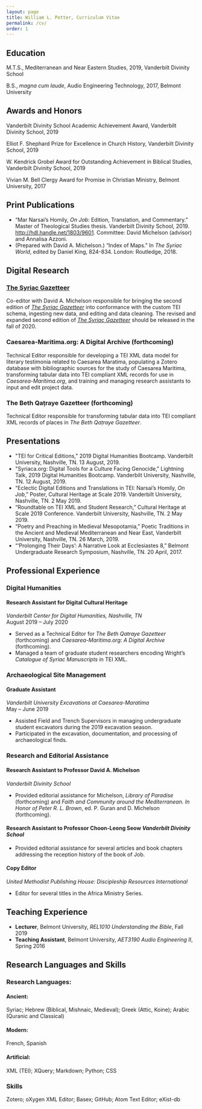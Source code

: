 ```yaml
---
layout: page
title: William L. Potter, Curriculum Vitae
permalink: /cv/
order: 1
---
```

## Education

M.T.S., Mediterranean and Near Eastern Studies, 2019, Vanderbilt Divinity School

B.S., _magna cum laude_, Audio Engineering Technology, 2017, Belmont University


## Awards and Honors

Vanderbilt Divinity School Academic Achievement Award, Vanderbilt Divinity School, 2019

Elliot F. Shephard Prize for Excellence in Church History, Vanderbilt Divinity School, 2019

W. Kendrick Grobel Award for Outstanding Achievement in Biblical Studies, Vanderbilt Divinity School, 2019

Vivian M. Bell Clergy Award for Promise in Christian Ministry, Belmont University, 2017

## Print Publications

- “Mar Narsai’s Homily, _On Job_: Edition, Translation, and Commentary.” Master of Theological Studies thesis. Vanderbilt Divinity School, 2019. http://hdl.handle.net/1803/9601. Committee: David Michelson (advisor) and Annalisa Azzoni.
- (Prepared with David A. Michelson.) “Index of Maps.” In _The Syriac World_, edited by Daniel King, 824-834. London: Routledge, 2018.


## Digital Research

### [The Syriac Gazetteer](http://syriaca.org/geo)

Co-editor with David A. Michelson responsible for bringing the second edition of _[The Syriac Gazetteer](http://syriaca.org/geo)_ into conformance with the custom TEI schema, ingesting new data, and editing and data cleaning. The revised and expanded second edition of _[The Syriac Gazetteer](http://syriaca.org/geo)_ should be released in the fall of 2020.

### Caesarea-Maritima.org: A Digital Archive (forthcoming)

Technical Editor responsible for developing a TEI XML data model for literary testimonia related to Caesarea Maratima, populating a Zotero database with bibliographic sources for the study of Caesarea Maritima, transforming tabular data into TEI compliant XML records for use in _Caesarea-Maritima.org_, and training and managing research assistants to input and edit project data.

### The Beth Qaṭraye Gazetteer (forthcoming)

Technical Editor responsible for transforming tabular data into TEI compliant XML records of places in _The Beth Qaṭraye Gazetteer_.

## Presentations

- "TEI for Critical Editions," 2019 Digital Humanities Bootcamp. Vanderbilt University, Nashville, TN. 13 August, 2019.
- "Syriaca.org: Digital Tools for a Culture Facing Genocide," Lightning Talk, 2019 Digital Humanities Bootcamp. Vanderbilt University, Nashville, TN. 12 August, 2019.
- “Eclectic Digital Editions and Translations in TEI: Narsai’s Homily, *On Job*,” Poster, Cultural Heritage at Scale 2019. Vanderbilt University, Nashville, TN. 2 May 2019.
- “Roundtable on TEI XML and Student Research,” Cultural Heritage at Scale 2019 Conference. Vanderbilt University, Nashville, TN. 2 May 2019.
- “Poetry and Preaching in Medieval Mesopotamia,” Poetic Traditions in the Ancient and Medieval Mediterranean and Near East, Vanderbilt University, Nashville, TN. 26 March, 2019.
- “‘Prolonging Their Days’: A Narrative Look at Ecclesiastes 8,” Belmont Undergraduate Research Symposium, Nashville, TN. 20 April, 2017.

## Professional Experience

### Digital Humanities

#### Research Assistant for Digital Cultural Heritage
_Vanderbilt Center for Digital Humanities, Nashville, TN_ <br/>August 2019 – July 2020

- Served as a Technical Editor for _The Beth Qatraye Gazetteer_ (forthcoming) and _Caesarea-Maritima.org: A Digital Archive_ (forthcoming).
- Managed a team of graduate student researchers encoding Wright’s *Catalogue of Syriac Manuscripts* in TEI XML.

### Archaeological Site Management

#### Graduate Assistant
_Vanderbilt University Excavations at Caesarea-Maratima_<br/>May – June 2019

- Assisted Field and Trench Supervisors in managing undergraduate student excavators during the 2019 excavation season.
- Participated in the excavation, documentation, and processing of archaeological finds.

### Research and Editorial Assistance
#### Research Assistant to Professor David A. Michelson
_Vanderbilt Divinity School_

- Provided editorial assistance for Michelson, _Library of Paradise_ (forthcoming) and *Faith and Community around the Mediterranean. In Honor of Peter R. L. Brown*, ed. P. Guran and D. Michelson (forthcoming).

#### Research Assistant to Professor Choon-Leong Seow _Vanderbilt Divinity School_

- Provided editorial assistance for several articles and book chapters addressing the reception history of the book of Job.

#### Copy Editor
_United Methodist Publishing House: Discipleship Resources International_

- Editor for several titles in the Africa Ministry Series.

## Teaching Experience
- **Lecturer**, Belmont University, *REL1010 Understanding the Bible*, Fall 2019
- **Teaching Assistant**, Belmont University, *AET3190 Audio Engineering II*, Spring 2016

## Research Languages and Skills

### Research Languages:

#### Ancient:
Syriac; Hebrew (Biblical, Mishnaic, Medieval); Greek (Attic, Koine); Arabic (Quranic and Classical)

#### Modern:
French, Spanish

#### Artificial:
XML (TEI); XQuery; Markdown; Python; CSS

### Skills
Zotero; oXygen XML Editor; Basex; GitHub; Atom Text Editor; eXist-db
